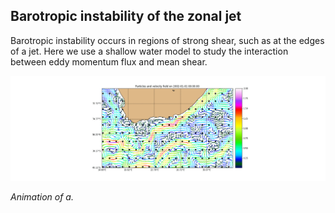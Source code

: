 ## Barotropic instability of the zonal jet 

Barotropic instability occurs in regions of strong shear, such as at the edges of a jet. Here we use a shallow water model to study the interaction between eddy momentum flux and mean shear.


![ReletiveVort](https://github.com/OceanParcels/oceanparcels_website/blob/master/images/globcurrent_fullyseeded.gif)

*Animation of a.*




